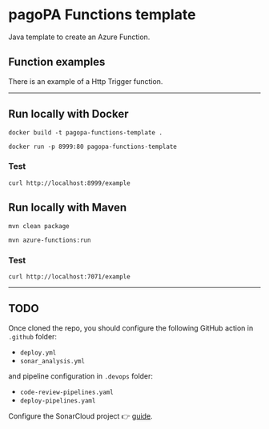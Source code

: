 # pagoPA Functions template

Java template to create an Azure Function.

## Function examples
There is an example of a Http Trigger function.

---

## Run locally with Docker
`docker build -t pagopa-functions-template .`

`docker run -p 8999:80 pagopa-functions-template`

### Test
`curl http://localhost:8999/example`

## Run locally with Maven

`mvn clean package`

`mvn azure-functions:run`

### Test
`curl http://localhost:7071/example` 

---


## TODO
Once cloned the repo, you should configure the following GitHub action in `.github` folder: 
- `deploy.yml`
- `sonar_analysis.yml`

and pipeline configuration in `.devops` folder:
- `code-review-pipelines.yaml`
- `deploy-pipelines.yaml`

Configure the SonarCloud project :point_right: [guide](https://pagopa.atlassian.net/wiki/spaces/DEVOPS/pages/147193860/SonarCloud+experimental).